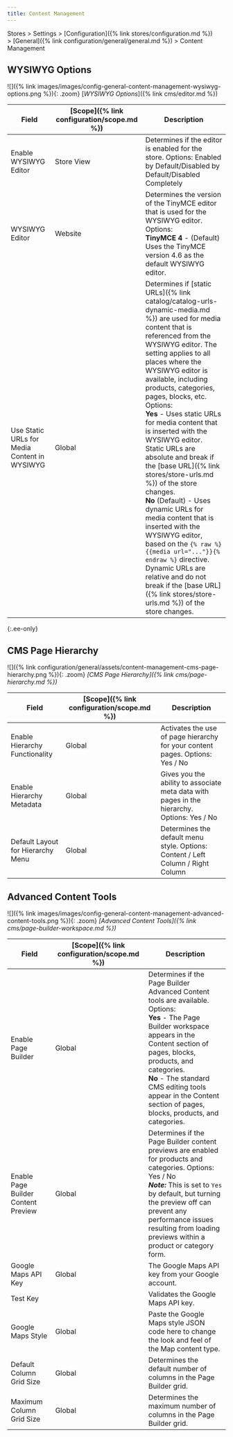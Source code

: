```yaml
---
title: Content Management
---
```


Stores > Settings > [Configuration]({% link stores/configuration.md %}) > [General]({% link configuration/general/general.md %}) > Content Management

## WYSIWYG Options

![]({% link images/images/config-general-content-management-wysiwyg-options.png %}){: .zoom}
[_WYSIWYG Options_]({% link cms/editor.md %})

|Field|[Scope]({% link configuration/scope.md %})|Description|
|--- |--- |--- |
|Enable WYSIWYG Editor|Store View|Determines if the editor is enabled for the store. Options: Enabled by Default/Disabled by Default/Disabled Completely|
|WYSIWYG Editor|Website|Determines the version of the TinyMCE editor that is used for the WYSIWYG editor. Options: <br/>**TinyMCE 4** - (Default) Uses the TinyMCE version 4.6 as the default WYSIWYG editor.|
|Use Static URLs for Media Content in WYSIWYG|Global|Determines if [static URLs]({% link catalog/catalog-urls-dynamic-media.md %}) are used for media content that is referenced from the WYSIWYG editor. The setting applies to all places where the WYSIWYG editor is available, including products, categories, pages, blocks, etc. Options: <br/>**Yes** - Uses static URLs for media content that is inserted with the WYSIWYG editor. Static URLs are absolute and break if the [base URL]({% link stores/store-urls.md %}) of the store changes. <br/>**No** (Default) - Uses dynamic URLs for media content that is inserted with the WYSIWYG editor, based on the  `{% raw %}{{media url="..."}}{% endraw %}` directive. Dynamic URLs are relative and do not break if the [base URL]({% link stores/store-urls.md %}) of the store changes.|

{:.ee-only}
## CMS Page Hierarchy

![]({% link configuration/general/assets/content-management-cms-page-hierarchy.png %}){: .zoom}
_[CMS Page Hierarchy]({% link cms/page-hierarchy.md %})_

|Field|[Scope]({% link configuration/scope.md %})|Description|
|--- |--- |--- |
|Enable Hierarchy Functionality|Global|Activates the use of page hierarchy for your content pages. Options: Yes / No|
|Enable Hierarchy Metadata|Global|Gives you the ability to associate meta data with pages in the hierarchy. Options: Yes / No|
|Default Layout for Hierarchy Menu|Global|Determines the default menu style. Options: Content / Left Column / Right Column|

## Advanced Content Tools

![]({% link images/images/config-general-content-management-advanced-content-tools.png %}){: .zoom}
_[Advanced Content Tools]({% link cms/page-builder-workspace.md %})_

|Field|[Scope]({% link configuration/scope.md %})|Description|
|--- |--- |--- |
|Enable Page Builder|Global|Determines if the Page Builder Advanced Content tools are available. Options: <br/>**Yes** - The Page Builder workspace appears in the Content section of pages, blocks, products, and categories. <br/>**No** - The standard CMS editing tools appear in the Content section of pages, blocks, products, and categories.|
|Enable Page Builder Content Preview|Global|Determines if the Page Builder content previews are enabled for products and categories. Options: Yes / No <br/>**_Note:_** This is set to `Yes` by default, but turning the preview off can prevent any performance issues resulting from loading previews within a product or category form.|
|Google Maps API Key|Global|The Google Maps API key from your Google account.|
|Test Key||Validates the Google Maps API key.|
|Google Maps Style|Global|Paste the Google Maps style JSON code here to change the look and feel of the Map content type.|
|Default Column Grid Size|Global|Determines the default number of columns in the Page Builder grid.|
|Maximum Column Grid Size|Global|Determines the maximum number of columns in the Page Builder grid.|
